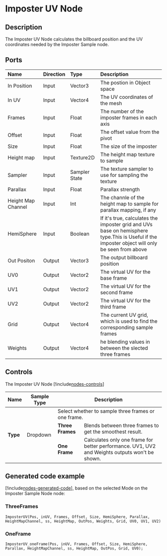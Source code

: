 # Imposter UV Node

## Description

The Imposter UV Node calculates the billboard position and the UV coordinates needed by the Imposter Sample node.
## Ports

| Name        | Direction           | Type  | Description |
|:------------ |:-------------|:-----|:---|
| In Position | Input      |    Vector3 | The postion in Object space |
| In UV | Input      |    Vector4 | The UV coordinates of the mesh |
| Frames | Input      |    Float | The number of the imposter frames in each axis|
| Offset | Input      |    Float | The offset value from the pivot |
| Size | Input      |    Float | The size of the imposter |
| Height map | Input      |    Texture2D | The height map texture to sample |
| Sampler | Input      |    Sampler State | The texture sampler to use for sampling the texture |
| Parallax | Input      |    Float | Parallax strength|
| Height Map Channel | Input      |    Int | The channle of the height map to sample for parallax mapping, if any|
| HemiSphere | Input      |    Boolean | If it's true, calculates the imposter grid and UVs base on hemisphere type.This is Useful if the imposter object will only be seen from above |
| Out Positon | Output      |    Vector3 | The output billboard position |
| UV0 | Output      |    Vector2 | The virtual UV for the base frame |
| UV1 | Output      |    Vector2 | The virtual UV for the second frame |
| UV2 | Output      |    Vector2 | The virtual UV for the third frame |
| Grid | Output      |    Vector4 | The current UV grid, which is used to find the corresponding sample frames |
| Weights | Output      |    Vector4 | he blending values in between the slected three frames |


## Controls

The Imposter UV Node [!include[nodes-controls](./snippets/nodes-controls.md)]

<table>
<thead>
<tr>
<th><strong>Name</strong></th>
<th><strong>Sample Type</strong></th>
<th colspan="2"><strong>Description</strong></th>
</tr>
</thead>
<tbody>
<tr>
<td rowspan="3"><strong>Type</strong></td>
<td rowspan="3">Dropdown</td>
<td colspan="2">Select whether to sample three frames or one frame.</td>
</tr>
<tr>
<td><strong>Three Frames</strong></td>
<td>Blends between three frames to get the smoothest result.</td>
</tr>
<tr>
<td><strong>One Frame</strong></td>
<td>Calculates only one frame for better performance. UV1, UV2 and Weights outputs won't be shown.</td>
</tr>
</tbody>
</table>

## Generated code example

[!include[nodes-generated-code](./snippets/nodes-generated-code.md)], based on the selected Mode on the Imposter Sample Node node:

### ThreeFrames

```
ImposterUV(Pos, inUV, Frames, Offset, Size, HemiSphere, Parallax, HeightMapChannel, ss, HeightMap, OutPos, Weights, Grid, UV0, UV1, UV2)
```

### OneFrame

```
ImposterUV_oneFrame(Pos, inUV, Frames, Offset, Size, HemiSphere, Parallax, HeightMapChannel, ss, HeightMap, OutPos, Grid, UV0);
```
